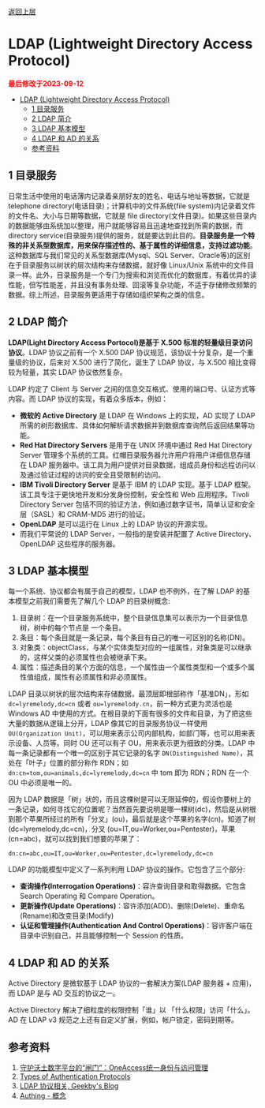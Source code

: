 [返回上层](./README.md)

# LDAP (Lightweight Directory Access Protocol)

<strong><font color="red">最后修改于2023-09-12</font></strong>

- [LDAP (Lightweight Directory Access Protocol)](#ldap-lightweight-directory-access-protocol)
  - [1 目录服务](#1-目录服务)
  - [2 LDAP 简介](#2-ldap-简介)
  - [3 LDAP 基本模型](#3-ldap-基本模型)
  - [4 LDAP 和 AD 的关系](#4-ldap-和-ad-的关系)
  - [参考资料](#参考资料)


## 1 目录服务
日常生活中使用的电话薄内记录着亲朋好友的姓名、电话与地址等数据，它就是 telephone directory(电话目录)；计算机中的文件系统(file system)内记录着文件的文件名、大小与日期等数据，它就是 file directory(文件目录)。如果这些目录内的数据能够由系统加以整理，用户就能够容易且迅速地查找到所需的数据，而 directory service(目录服务)提供的服务，就是要达到此目的。**目录服务是一个特殊的非关系型数据库，用来保存描述性的、基于属性的详细信息，支持过滤功能**。这种数据库与我们常⻅的关系型数据库(Mysql、SQL Server、Oracle等)的区别在于目录服务以树状的层次结构来存储数据，就好像 Linux/Unix 系统中的文件目录一样。此外，目录服务是一个专⻔为搜索和浏览而优化的数据库，有着优异的读性能，但写性能差，并且没有事务处理、回滚等复杂功能，不适于存储修改频繁的数据。综上所述，目录服务更适用于存储如组织架构之类的信息。

## 2 LDAP 简介
**LDAP(Light Directory Access Portocol)是基于 X.500 标准的轻量级目录访问协议**。LDAP 协议之前有一个 X.500 DAP 协议规范，该协议十分复杂，是一个重量级的协议，后来对 X.500 进行了简化，诞生了 LDAP 协议，与 X.500 相比变得较为轻量，其实 LDAP 协议依然复杂。

LDAP 约定了 Client 与 Server 之间的信息交互格式、使用的端口号、认证方式等内容。而 LDAP 协议的实现，有着众多版本，例如：
* **微软的 Active Directory** 是 LDAP 在 Windows 上的实现，AD 实现了 LDAP 所需的树形数据库、具体如何解析请求数据并到数据库查询然后返回结果等功能。
* **Red Hat Directory Servers** 是用于在 UNIX 环境中通过 Red Hat Directory Server 管理多个系统的工具。红帽目录服务器允许用户将用户详细信息存储在 LDAP 服务器中。该工具为用户提供对目录数据，组成员身份和远程访问以及通过验证过程的访问的安全且受限制的访问。
* **IBM Tivoli Directory Server** 是基于 IBM 的 LDAP 实现。基于 LDAP 框架。该工具专注于更快地开发和分发身份控制，安全性和 Web 应用程序。Tivoli Directory Server 包括不同的验证方法，例如通过数字证书，简单认证和安全层（SASL）和 CRAM-MD5 进行的验证。
* **OpenLDAP** 是可以运行在 Linux 上的 LDAP 协议的开源实现。
* 而我们平常说的 LDAP Server，一般指的是安装并配置了 Active Directory、OpenLDAP 这些程序的服务器。

## 3 LDAP 基本模型
每一个系统、协议都会有属于自己的模型，LDAP 也不例外，在了解 LDAP 的基本模型之前我们需要先了解几个 LDAP 的目录树概念:
1. 目录树：在一个目录服务系统中，整个目录信息集可以表示为一个目录信息树，树中的每个节点是 一个条目。
2. 条目：每个条目就是一条记录，每个条目有自己的唯一可区别的名称(DN)。
3. 对象类：objectClass，与某个实体类型对应的一组属性，对象类是可以继承的，这样父类的必须属性也会被继承下来。
4. 属性：描述条目的某个方面的信息，一个属性由一个属性类型和一个或多个属性值组成，属性有必须属性和非必须属性。

LDAP 目录以树状的层次结构来存储数据，最顶层即根部称作「基准DN」，形如 ```dc=lyremelody,dc=cn``` 或者 ```ou=lyremelody.cn```，前一种方式更为灵活也是 Windows AD 中使用的方式。在根目录的下面有很多的文件和目录，为了把这些大量的数据从逻辑上分开，LDAP 像其它的目录服务协议一样使用 ```OU(Organization Unit)```，可以用来表示公司内部机构，如部⻔等，也可以用来表示设备、人员等。同时 OU 还可以有子 OU，用来表示更为细致的分类。LDAP 中每一条记录都有一个唯一的区别于其它记录的名字 ```DN(Distinguished Name)```，其处在「叶子」位置的部分称作 RDN；如 ```dn:cn=tom,ou=animals,dc=lyremelody,dc=cn``` 中 tom 即为 RDN；RDN 在一个 OU 中必须是唯一的。

因为 LDAP 数据是「树」状的，而且这棵树是可以无限延伸的，假设你要树上的一条记录，如何寻找它的位置呢？当然首先要说明是哪一棵树(dc)，然后是从树根到那个苹果所经过的所有「分叉」(ou)，最后就是这个苹果的名字(cn)。知道了树(dc=lyremelody,dc=cn)，分叉 (ou=IT,ou=Worker,ou=Pentester)，苹果(cn=abc)，就可以找到我们想要的苹果了：
```
dn:cn=abc,ou=IT,ou=Worker,ou=Pentester,dc=lyremelody,dc=cn
```

LDAP 的功能模型中定义了一系列利用 LDAP 协议的操作。它包含了三个部分:
* **查询操作(Interrogation Operations)**：容许查询目录和取得数据。它包含 Search Operating 和 Compare Operation。
* **更新操作(Update Operations)**：容许添加(ADD)、删除(Delete)、重命名(Rename)和改变目录(Modify)
* **认证和管理操作(Authentication And Control Operations)**：容许客户端在目录中识别自己，并且能够控制一个 Session 的性质。

## 4 LDAP 和 AD 的关系
Active Directory 是微软基于 LDAP 协议的一套解决方案(LDAP 服务器 + 应用)， 而 LDAP 是与 AD 交互的协议之一。

Active Directory 解决了细粒度的权限控制「谁」以 「什么权限」访问「什么」。AD 在 LDAP v3 规范之上还有自定义扩展，例如，帐户锁定，密码到期等。

## 参考资料
1. [守护沃土数字平台的“闸门”：OneAccess统一身份与访问管理](https://e.huawei.com/cn/blogs/industries/insights/2020/one-access-roma)
2.  [Types of Authentication Protocols](https://www.geeksforgeeks.org/types-of-authentication-protocols/)
3.  [LDAP 协议相关, Geekby's Blog](https://www.geekby.site/2020/12/ldap-%E5%8D%8F%E8%AE%AE/)
4.  [Authing - 概念](https://docs.authing.cn/v2/concepts/)